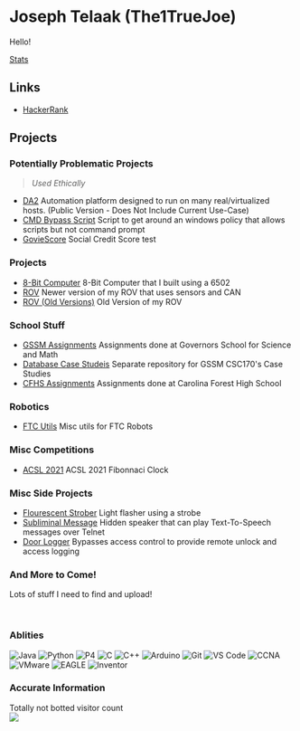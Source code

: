 # Joseph Telaak (The1TrueJoe)

Hello!

[Stats](https://github.com/The1TrueJoe/The1TrueJoe/blob/main/STATS.md)

## Links

- [HackerRank](https://www.hackerrank.com/jtelaak22)

## Projects

### Potentially Problematic Projects
> <I>Used Ethically</I><br>

- [DA2](https://github.com/The1TrueJoe/DA2-Public-Code) Automation platform designed to run on many real/virtualized hosts.  (Public Version - Does Not Include Current Use-Case)
- [CMD Bypass Script](https://github.com/The1TrueJoe/CMD-Bypass) Script to get around an windows policy that allows scripts but not command prompt
- [GovieScore](https://github.com/The1TrueJoe/GovieScore) Social Credit Score test

### Projects

- [8-Bit Computer](https://github.com/The1TrueJoe/8Bit-Computer) 8-Bit Computer that I built using a 6502
- [ROV](https://github.com/The1TrueJoe/ROV) Newer version of my ROV that uses sensors and CAN
- [ROV (Old Versions)](https://github.com/The1TrueJoe/ROV-OLD) Old Version of my ROV

### School Stuff

- [GSSM Assignments](https://github.com/The1TrueJoe/SCGSSM-Assignments) Assignments done at Governors School for Science and Math
- [Database Case Studeis](https://github.com/The1TrueJoe/Database-Case-Studies) Separate repository for GSSM CSC170's Case Studies
- [CFHS Assignments](https://github.com/The1TrueJoe/CFHS-Assignments) Assignments done at Carolina Forest High School

### Robotics

- [FTC Utils](https://github.com/The1TrueJoe/FTCUtils) Misc utils for FTC Robots

### Misc Competitions

- [ACSL 2021](https://github.com/The1TrueJoe/ACSL-Fibonacci_Clock) ACSL 2021 Fibonnaci Clock

### Misc Side Projects

- [Flourescent Strober](https://github.com/The1TrueJoe/RelayFlasher) Light flasher using a strobe
- [Subliminal Message](https://github.com/The1TrueJoe/SubliminalMessager) Hidden speaker that can play Text-To-Speech messages over Telnet
- [Door Logger](https://github.com/The1TrueJoe/DoorLogger) Bypasses access control to provide remote unlock and access logging

### And More to Come! 
Lots of stuff I need to find and upload!

<br>

### Ablities

![Java](https://img.shields.io/badge/-Java-White?style=flat-square&logo=java&color=orange&logoColor=white)
![Python](https://img.shields.io/badge/-Python-White?style=flat-square&logo=python&color=blue&logoColor=white)
![P4](https://img.shields.io/badge/-P4-White?style=flat-square&logo=P4&color=purple&logoColor=white)
![C](https://img.shields.io/badge/-C-White?style=flat-square&logo=C&color=green&logoColor=white)
![C++](https://img.shields.io/badge/-C++-White?style=flat-square&logo=cplusplus&color=blue&logoColor=white)
![Arduino](https://img.shields.io/badge/-Arduino-White?style=flat-square&logo=arduino&color=teal&logoColor=white)
![Git](https://img.shields.io/badge/-Git-%23F05032?style=flat-square&logo=git&logoColor=%23ffffff)
![VS Code](https://img.shields.io/badge/-VSCode-%23007ACC?style=flat-square&logo=visual-studio-code&logoColor=white)
![CCNA](https://img.shields.io/badge/-CCNA-%23F05032?style=flat-square&logo=cisco&color=teal&logoColor=white)
![VMware](https://img.shields.io/badge/-VMware-%23F05032?style=flat-square&logo=vmware&color=yellow&logoColor=white)
![EAGLE](https://img.shields.io/badge/-EAGLE-%23F05032?style=flat-square&logo=autodesk-autodesk&color=yellow&logoColor=orange)
![Inventor](https://img.shields.io/badge/-Inventor-%23F05032?style=flat-square&logo=autodesk-autodesk&color=yellow&logoColor=orange)

### Accurate Information

<p align="left"> 
  Totally not botted visitor count<br>
  <img src="https://profile-counter.glitch.me/The1TrueJoe/count.svg" />
</p>

<!-- https://simpleicons.org/ -->


<!--
**The1TrueJoe/The1TrueJoe** is a ✨ _special_ ✨ repository because its `README.md` (this file) appears on your GitHub profile.

Here are some ideas to get you started:

- 🔭 I’m currently working on ...
- 🌱 I’m currently learning ...
- 👯 I’m looking to collaborate on ...
- 🤔 I’m looking for help with ...
- 💬 Ask me about ...
- 📫 How to reach me: ...
- 😄 Pronouns: ...
- ⚡ Fun fact: ...
-->
